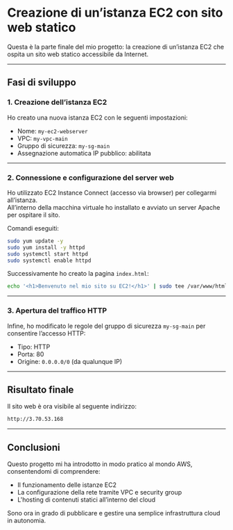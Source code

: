 # Creazione di un’istanza EC2 con sito web statico

Questa è la parte finale del mio progetto: la creazione di un’istanza EC2 che ospita un sito web statico accessibile da Internet.

---

## Fasi di sviluppo

### 1. Creazione dell’istanza EC2

Ho creato una nuova istanza EC2 con le seguenti impostazioni:

- Nome: `my-ec2-webserver`  
- VPC: `my-vpc-main`  
- Gruppo di sicurezza: `my-sg-main`  
- Assegnazione automatica IP pubblico: abilitata

---

### 2. Connessione e configurazione del server web

Ho utilizzato EC2 Instance Connect (accesso via browser) per collegarmi all’istanza.  
All’interno della macchina virtuale ho installato e avviato un server Apache per ospitare il sito.

Comandi eseguiti:

```bash
sudo yum update -y
sudo yum install -y httpd
sudo systemctl start httpd
sudo systemctl enable httpd
```

Successivamente ho creato la pagina `index.html`:

```bash
echo '<h1>Benvenuto nel mio sito su EC2!</h1>' | sudo tee /var/www/html/index.html
```

---

### 3. Apertura del traffico HTTP

Infine, ho modificato le regole del gruppo di sicurezza `my-sg-main` per consentire l’accesso HTTP:

- Tipo: HTTP  
- Porta: 80  
- Origine: `0.0.0.0/0` (da qualunque IP)

---

## Risultato finale

Il sito web è ora visibile al seguente indirizzo:

```bash
http://3.70.53.168
```

---

## Conclusioni

Questo progetto mi ha introdotto in modo pratico al mondo AWS, consentendomi di comprendere:

- Il funzionamento delle istanze EC2
- La configurazione della rete tramite VPC e security group
- L'hosting di contenuti statici all’interno del cloud

Sono ora in grado di pubblicare e gestire una semplice infrastruttura cloud in autonomia.

